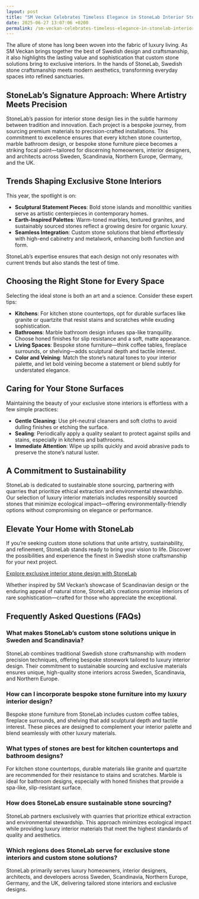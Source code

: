 ```yaml
---
layout: post
title: "SM Veckan Celebrates Timeless Elegance in StoneLab Interior Stone Design"
date: 2025-06-27 13:07:06 +0200
permalink: /sm-veckan-celebrates-timeless-elegance-in-stonelab-interior-stone-design/
---
```

The allure of stone has long been woven into the fabric of luxury living. As SM Veckan brings together the best of Swedish design and craftsmanship, it also highlights the lasting value and sophistication that custom stone solutions bring to exclusive interiors. In the hands of StoneLab, Swedish stone craftsmanship meets modern aesthetics, transforming everyday spaces into refined sanctuaries.

## StoneLab’s Signature Approach: Where Artistry Meets Precision

StoneLab’s passion for interior stone design lies in the subtle harmony between tradition and innovation. Each project is a bespoke journey, from sourcing premium materials to precision-crafted installations. This commitment to excellence ensures that every kitchen stone countertop, marble bathroom design, or bespoke stone furniture piece becomes a striking focal point—tailored for discerning homeowners, interior designers, and architects across Sweden, Scandinavia, Northern Europe, Germany, and the UK.

## Trends Shaping Exclusive Stone Interiors

This year, the spotlight is on:

- **Sculptural Statement Pieces**: Bold stone islands and monolithic vanities serve as artistic centerpieces in contemporary homes.
- **Earth-Inspired Palettes**: Warm-toned marbles, textured granites, and sustainably sourced stones reflect a growing desire for organic luxury.
- **Seamless Integration**: Custom stone solutions that blend effortlessly with high-end cabinetry and metalwork, enhancing both function and form.

StoneLab’s expertise ensures that each design not only resonates with current trends but also stands the test of time.

## Choosing the Right Stone for Every Space

Selecting the ideal stone is both an art and a science. Consider these expert tips:

- **Kitchens**: For kitchen stone countertops, opt for durable surfaces like granite or quartzite that resist stains and scratches while exuding sophistication.
- **Bathrooms**: Marble bathroom design infuses spa-like tranquility. Choose honed finishes for slip resistance and a soft, matte appearance.
- **Living Spaces**: Bespoke stone furniture—think coffee tables, fireplace surrounds, or shelving—adds sculptural depth and tactile interest.
- **Color and Veining**: Match the stone’s natural tones to your interior palette, and let bold veining become a statement or blend subtly for understated elegance.

## Caring for Your Stone Surfaces

Maintaining the beauty of your exclusive stone interiors is effortless with a few simple practices:

- **Gentle Cleaning**: Use pH-neutral cleaners and soft cloths to avoid dulling finishes or etching the surface.
- **Sealing**: Periodically apply a quality sealant to protect against spills and stains, especially in kitchens and bathrooms.
- **Immediate Attention**: Wipe up spills quickly and avoid abrasive pads to preserve the stone’s natural luster.

## A Commitment to Sustainability

StoneLab is dedicated to sustainable stone sourcing, partnering with quarries that prioritize ethical extraction and environmental stewardship. Our selection of luxury interior materials includes responsibly sourced stones that minimize ecological impact—offering environmentally-friendly options without compromising on elegance or performance.

## Elevate Your Home with StoneLab

If you’re seeking custom stone solutions that unite artistry, sustainability, and refinement, StoneLab stands ready to bring your vision to life. Discover the possibilities and experience the finest in Swedish stone craftsmanship for your next project.

[Explore exclusive interior stone design with StoneLab](https://stonelab.se/)

Whether inspired by SM Veckan’s showcase of Scandinavian design or the enduring appeal of natural stone, StoneLab’s creations promise interiors of rare sophistication—crafted for those who appreciate the exceptional.

## Frequently Asked Questions (FAQs)

### What makes StoneLab’s custom stone solutions unique in Sweden and Scandinavia?

StoneLab combines traditional Swedish stone craftsmanship with modern precision techniques, offering bespoke stonework tailored to luxury interior design. Their commitment to sustainable sourcing and exclusive materials ensures unique, high-quality stone interiors across Sweden, Scandinavia, and Northern Europe.

### How can I incorporate bespoke stone furniture into my luxury interior design?

Bespoke stone furniture from StoneLab includes custom coffee tables, fireplace surrounds, and shelving that add sculptural depth and tactile interest. These pieces are designed to complement your interior palette and blend seamlessly with other luxury materials.

### What types of stones are best for kitchen countertops and bathroom designs?

For kitchen stone countertops, durable materials like granite and quartzite are recommended for their resistance to stains and scratches. Marble is ideal for bathroom designs, especially with honed finishes that provide a spa-like, slip-resistant surface.

### How does StoneLab ensure sustainable stone sourcing?

StoneLab partners exclusively with quarries that prioritize ethical extraction and environmental stewardship. This approach minimizes ecological impact while providing luxury interior materials that meet the highest standards of quality and aesthetics.

### Which regions does StoneLab serve for exclusive stone interiors and custom stone solutions?

StoneLab primarily serves luxury homeowners, interior designers, architects, and developers across Sweden, Scandinavia, Northern Europe, Germany, and the UK, delivering tailored stone interiors and exclusive designs.

<script type="application/ld+json">
{
  "@context": "https://schema.org",
  "@type": "BlogPosting",
  "headline": "SM Veckan Celebrates Timeless Elegance in StoneLab Interior Stone Design",
  "description": "Explore how StoneLab blends Swedish stone craftsmanship with modern aesthetics to create bespoke custom stone solutions and exclusive stone interiors across Sweden, Scandinavia, Northern Europe, Germany, and the UK.",
  "author": {
    "@type": "Person",
    "name": "StoneLab",
    "description": "StoneLab specializes in customized stone solutions and exclusive interior design for luxury spaces, offering precision-crafted stonework tailored to modern aesthetics."
  },
  "publisher": {
    "@type": "Organization",
    "name": "StoneLab",
    "url": "https://stonelab.se/"
  },
  "url": "https://stonelab.se/blog/sm-veckan-celebrates-timeless-elegance",
  "mainEntityOfPage": "https://stonelab.se/blog/sm-veckan-celebrates-timeless-elegance",
  "datePublished": "2024-04-01",
  "dateModified": "2024-04-01",
  "keywords": "StoneLab, custom stone solutions, interior stone design, exclusive stone interiors, Swedish stone craftsmanship, luxury interior materials, kitchen stone countertops, marble bathroom design, bespoke stone furniture, sustainable stone sourcing",
  "inLanguage": "en"
}
</script>

<script type="application/ld+json">
{
  "@context": "https://schema.org",
  "@type": "FAQPage",
  "mainEntity": [
    {
      "@type": "Question",
      "name": "What makes StoneLab’s custom stone solutions unique in Sweden and Scandinavia?",
      "acceptedAnswer": {
        "@type": "Answer",
        "text": "StoneLab combines traditional Swedish stone craftsmanship with modern precision techniques, offering bespoke stonework tailored to luxury interior design. Their commitment to sustainable sourcing and exclusive materials ensures unique, high-quality stone interiors across Sweden, Scandinavia, and Northern Europe."
      }
    },
    {
      "@type": "Question",
      "name": "How can I incorporate bespoke stone furniture into my luxury interior design?",
      "acceptedAnswer": {
        "@type": "Answer",
        "text": "Bespoke stone furniture from StoneLab includes custom coffee tables, fireplace surrounds, and shelving that add sculptural depth and tactile interest. These pieces are designed to complement your interior palette and blend seamlessly with other luxury materials."
      }
    },
    {
      "@type": "Question",
      "name": "What types of stones are best for kitchen countertops and bathroom designs?",
      "acceptedAnswer": {
        "@type": "Answer",
        "text": "For kitchen stone countertops, durable materials like granite and quartzite are recommended for their resistance to stains and scratches. Marble is ideal for bathroom designs, especially with honed finishes that provide a spa-like, slip-resistant surface."
      }
    },
    {
      "@type": "Question",
      "name": "How does StoneLab ensure sustainable stone sourcing?",
      "acceptedAnswer": {
        "@type": "Answer",
        "text": "StoneLab partners exclusively with quarries that prioritize ethical extraction and environmental stewardship. This approach minimizes ecological impact while providing luxury interior materials that meet the highest standards of quality and aesthetics."
      }
    },
    {
      "@type": "Question",
      "name": "Which regions does StoneLab serve for exclusive stone interiors and custom stone solutions?",
      "acceptedAnswer": {
        "@type": "Answer",
        "text": "StoneLab primarily serves luxury homeowners, interior designers, architects, and developers across Sweden, Scandinavia, Northern Europe, Germany, and the UK, delivering tailored stone interiors and exclusive designs."
      }
    }
  ]
}
</script>
